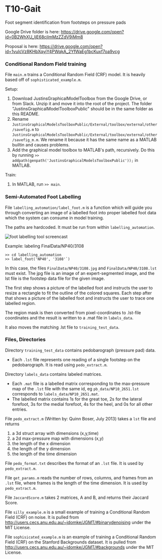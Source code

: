 # T10-Gait

Foot segment identification from footsteps on pressure pads

Google Drive folder is here: https://drive.google.com/open?id=0B2WhXU_IjE68cjlmMzZZdV9iMm8

Proposal is here: https://drive.google.com/open?id=1vuIcVz8KHbXqyjY4PWqkA_2YfWaEg1bcKuxf7oa9vcg

### Conditional Random Field training

File `main.m` trains a Conditional Random Field (CRF) model. It is heavily based off of `sophisticated_example.m`.

Setup:

1. Download JustinsGraphicalModelToolbox from the Google Drive, or from Slack. 
Unzip it and move it into the root of the project. The folder "JustinsGraphicalModelToolboxPublic" should be
in the same folder as this README.
2. Rename `JustinsGraphicalModelsToolboxPublic/External/toolbox/external/other/savefig.m` to
`JustinsGraphicalModelsToolboxPublic/External/toolbox/external/other/savefig_m.m`. We rename it
because it has the same name as a MATLAB builtin and causes problems.
3. Add the graphical model toolbox to MATLAB's path, recursively. Do this by
running `>> addpath(genpath('JustinsGraphicalModelsToolboxPublic'));` in MATLAB.

Train:

1. In MATLAB, run `>> main`.

### Semi-Automated Foot Labelling

File `labelling_automation/label_foot.m` is a function which will guide you 
through converting an image of a labelled foot into proper labelled foot data
which the system can consume in model training.

The paths are hardcoded. It must be run from within `labelling_automation`.

![foot labelling tool screencast](README-resources/3x-labelling-tool.gif)

Example: labeling FinalData/NP40/3108

```
>> cd labelling_automation
>> label_foot('NP40', '3108'`)
```

In this case, the files `FinalData/NP40/3108.jpg` and `FinalData/NP40/3108.lst` must exist.
The jpg file is an image of an expert-segmented image, and the lst file is the footstep data
file for the given image.

The first step shows a picture of the labelled foot and instructs the user
to resize a rectangle to fit the outline of the colored squares. Each step after that
shows a picture of the labelled foot and instructs the user to trace one labelled region.

The region mask is then converted from pixel-coordinates to .lst-file coordinates and
the result is written to a .mat file in `labels_data`.

It also moves the matching .lst file to `training_test_data`.

### Files, Directories

Directory `training_test_data` contains pedobarograph (pressure pad) data.

- Each `.lst` file represents one reading of a single footstep on the pedobarograph. 
It is read using `pedo_extract.m`.

Directory `labels_data` contains labeled matrices.

- Each `.mat` file is a labelled matrix corresponding to the max-pressure map 
of the `.lst` file with the same id, eg `pb_data/NP10_2651.lst` corresponds to `labels_data/NP10_2651.mat`.
- The labelled matrix contains 1s for the great toe, 2s for the lateral forefoot, 
3s for the medial forefoot, 4s for the heel, and 0s for all other entries.

File `pedo_extract.m` (Written by: Quinn Boser, July 2013) takes a `lst` file and returns

1. a 3d struct array with dimensions (x,y,time)
2. a 2d max-pressure map with dimensions (x,y)
3. the length of the x dimension
4. the length of the y dimension
5. the length of the time dimension

File `pedo_format.txt` describes the format of an `.lst` file. It is used by `pedo_extract.m`.

File `get_params.m` reads the number of rows, columns, and frames from an `.lst` file, where frames is the length of the time dimension. It is used by `pedo_extract.m`.

File `JaccardScore.m` takes 2 matrices, A and B, and returns their Jaccard Score.

File `silly_example.m` is a small example of training a Conditional Random Field (CRF) on noise. It is pulled from http://users.cecs.anu.edu.au/~jdomke/JGMT/#binarydenoising under the MIT License.

File `sophisicated_example.m` is an example of training a Conditional Random Field (CRF) on the Stanford Backgrounds dataset. It is pulled from http://users.cecs.anu.edu.au/~jdomke/JGMT/#backgrounds under the MIT License.

